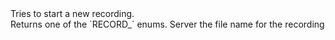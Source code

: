 <function name="StartRecord" parent="sourcetv" type="libraryfunc">
	<description>
		Tries to start a new recording.<br>
		Returns one of the `RECORD_` enums.
	</description>
	<realm>Server</realm>
	<args>
		<arg name="fileName" type="string">the file name for the recording</arg>
	</args>
	<rets>
		<ret name="status" type="number"></ret>
	</rets>
</function>